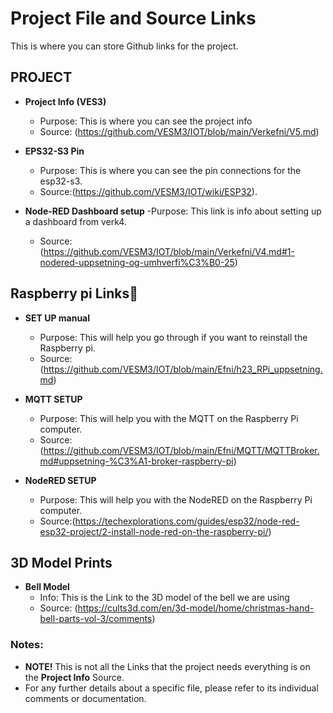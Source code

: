 # Project File and Source Links

This is where you can store Github links for the project.

## PROJECT

- **Project Info (VES3)**
    - Purpose: This is where you can see the project info
    - Source: (https://github.com/VESM3/IOT/blob/main/Verkefni/V5.md)

- **EPS32-S3 Pin**
  - Purpose: This is where you can see the pin connections for the esp32-s3.
  - Source:(https://github.com/VESM3/IOT/wiki/ESP32).

- **Node-RED Dashboard setup**
  -Purpose: This link is info about setting up a dashboard from verk4.
  - Source: (https://github.com/VESM3/IOT/blob/main/Verkefni/V4.md#1-nodered-uppsetning-og-umhverfi%C3%B0-25)
 
## Raspberry pi Links🍇
- **SET UP manual**
    - Purpose: This will help you go through if you want to reinstall the Raspberry pi.
    - Source:(https://github.com/VESM3/IOT/blob/main/Efni/h23_RPi_uppsetning.md)
 

- **MQTT SETUP**
    - Purpose: This will help you with the MQTT on the Raspberry Pi computer.
    - Source:(https://github.com/VESM3/IOT/blob/main/Efni/MQTT/MQTTBroker.md#uppsetning-%C3%A1-broker-raspberry-pi)
 

- **NodeRED SETUP**
  - Purpose: This will help you with the NodeRED on the Raspberry Pi computer.
  - Source:(https://techexplorations.com/guides/esp32/node-red-esp32-project/2-install-node-red-on-the-raspberry-pi/)
 
## 3D Model Prints
- **Bell Model**
  - Info: This is the Link to the 3D model of the bell we are using
  - Source: (https://cults3d.com/en/3d-model/home/christmas-hand-bell-parts-vol-3/comments)
  


### Notes:
- **NOTE!** This is not all the Links that the project needs everything is on the **Project Info** Source.
- For any further details about a specific file, please refer to its individual comments or documentation.

